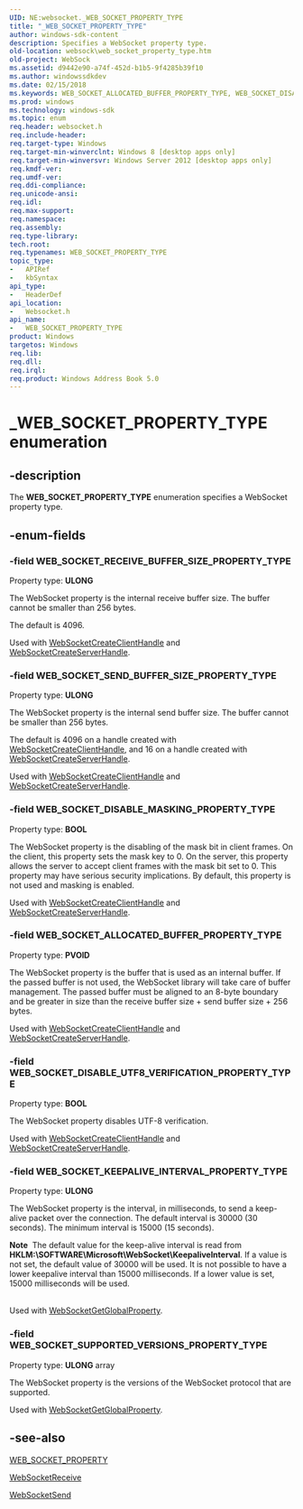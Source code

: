 ```yaml
---
UID: NE:websocket._WEB_SOCKET_PROPERTY_TYPE
title: "_WEB_SOCKET_PROPERTY_TYPE"
author: windows-sdk-content
description: Specifies a WebSocket property type.
old-location: websock\web_socket_property_type.htm
old-project: WebSock
ms.assetid: d9442e90-a74f-452d-b1b5-9f4285b39f10
ms.author: windowssdkdev
ms.date: 02/15/2018
ms.keywords: WEB_SOCKET_ALLOCATED_BUFFER_PROPERTY_TYPE, WEB_SOCKET_DISABLE_MASKING_PROPERTY_TYPE, WEB_SOCKET_DISABLE_UTF8_VERIFICATION_PROPERTY_TYPE, WEB_SOCKET_KEEPALIVE_INTERVAL_PROPERTY_TYPE, WEB_SOCKET_PROPERTY_TYPE, WEB_SOCKET_PROPERTY_TYPE enumeration [Websocket Protocol Component API], WEB_SOCKET_RECEIVE_BUFFER_SIZE_PROPERTY_TYPE, WEB_SOCKET_SEND_BUFFER_SIZE_PROPERTY_TYPE, WEB_SOCKET_SUPPORTED_VERSIONS_PROPERTY_TYPE, _WEB_SOCKET_PROPERTY_TYPE, websock.web_socket_property_type, websocket/WEB_SOCKET_ALLOCATED_BUFFER_PROPERTY_TYPE, websocket/WEB_SOCKET_DISABLE_MASKING_PROPERTY_TYPE, websocket/WEB_SOCKET_DISABLE_UTF8_VERIFICATION_PROPERTY_TYPE, websocket/WEB_SOCKET_KEEPALIVE_INTERVAL_PROPERTY_TYPE, websocket/WEB_SOCKET_PROPERTY_TYPE, websocket/WEB_SOCKET_RECEIVE_BUFFER_SIZE_PROPERTY_TYPE, websocket/WEB_SOCKET_SEND_BUFFER_SIZE_PROPERTY_TYPE, websocket/WEB_SOCKET_SUPPORTED_VERSIONS_PROPERTY_TYPE
ms.prod: windows
ms.technology: windows-sdk
ms.topic: enum
req.header: websocket.h
req.include-header: 
req.target-type: Windows
req.target-min-winverclnt: Windows 8 [desktop apps only]
req.target-min-winversvr: Windows Server 2012 [desktop apps only]
req.kmdf-ver: 
req.umdf-ver: 
req.ddi-compliance: 
req.unicode-ansi: 
req.idl: 
req.max-support: 
req.namespace: 
req.assembly: 
req.type-library: 
tech.root: 
req.typenames: WEB_SOCKET_PROPERTY_TYPE
topic_type:
-	APIRef
-	kbSyntax
api_type:
-	HeaderDef
api_location:
-	Websocket.h
api_name:
-	WEB_SOCKET_PROPERTY_TYPE
product: Windows
targetos: Windows
req.lib: 
req.dll: 
req.irql: 
req.product: Windows Address Book 5.0
---
```


# _WEB_SOCKET_PROPERTY_TYPE enumeration


## -description


The <b>WEB_SOCKET_PROPERTY_TYPE</b> enumeration specifies a WebSocket property type.


## -enum-fields




### -field WEB_SOCKET_RECEIVE_BUFFER_SIZE_PROPERTY_TYPE

Property type: <b>ULONG</b>

The WebSocket property is the internal receive buffer size. The buffer cannot be smaller than 256 bytes.

The default is 4096.

Used with <a href="https://msdn.microsoft.com/c61992cc-7715-4fad-a66a-916402088ad0">WebSocketCreateClientHandle</a> and <a href="https://msdn.microsoft.com/f8c44a86-c586-48e3-b948-ed119bebf951">WebSocketCreateServerHandle</a>. 


### -field WEB_SOCKET_SEND_BUFFER_SIZE_PROPERTY_TYPE

Property type: <b>ULONG</b>

The WebSocket property is the internal send buffer size. The buffer cannot be smaller than 256 bytes.

The default is 4096 on a handle created with <a href="https://msdn.microsoft.com/c61992cc-7715-4fad-a66a-916402088ad0">WebSocketCreateClientHandle</a>, and 16 on a handle created with <a href="https://msdn.microsoft.com/f8c44a86-c586-48e3-b948-ed119bebf951">WebSocketCreateServerHandle</a>.

Used with <a href="https://msdn.microsoft.com/c61992cc-7715-4fad-a66a-916402088ad0">WebSocketCreateClientHandle</a> and <a href="https://msdn.microsoft.com/f8c44a86-c586-48e3-b948-ed119bebf951">WebSocketCreateServerHandle</a>. 


### -field WEB_SOCKET_DISABLE_MASKING_PROPERTY_TYPE

Property type:  <b>BOOL</b>

The WebSocket property is the disabling of the mask bit in client frames. On the client, this property sets the mask key to 0. On the server, this property  allows the server to accept client frames with the mask bit set to 0. This property may have serious security implications.
By default, this property is not used and masking is enabled.

Used with <a href="https://msdn.microsoft.com/c61992cc-7715-4fad-a66a-916402088ad0">WebSocketCreateClientHandle</a> and <a href="https://msdn.microsoft.com/f8c44a86-c586-48e3-b948-ed119bebf951">WebSocketCreateServerHandle</a>. 


### -field WEB_SOCKET_ALLOCATED_BUFFER_PROPERTY_TYPE

Property type: <b>PVOID</b>

The WebSocket property is the buffer that is used as an internal buffer. If the passed buffer is not used, the WebSocket library will take care of buffer management.
The passed buffer must be aligned to an 8-byte boundary and be greater in size than the  receive buffer size + send buffer size + 256 bytes.

Used with <a href="https://msdn.microsoft.com/c61992cc-7715-4fad-a66a-916402088ad0">WebSocketCreateClientHandle</a> and <a href="https://msdn.microsoft.com/f8c44a86-c586-48e3-b948-ed119bebf951">WebSocketCreateServerHandle</a>. 


### -field WEB_SOCKET_DISABLE_UTF8_VERIFICATION_PROPERTY_TYPE

Property type: <b>BOOL</b>

The WebSocket property disables UTF-8 verification.

Used with <a href="https://msdn.microsoft.com/c61992cc-7715-4fad-a66a-916402088ad0">WebSocketCreateClientHandle</a> and <a href="https://msdn.microsoft.com/f8c44a86-c586-48e3-b948-ed119bebf951">WebSocketCreateServerHandle</a>. 


### -field WEB_SOCKET_KEEPALIVE_INTERVAL_PROPERTY_TYPE

Property type: <b>ULONG</b>

The WebSocket property is the interval, in milliseconds, to send a keep-alive packet over the connection. The default interval is 30000 (30 seconds). The minimum interval is 15000 (15 seconds).
 <div class="alert"><b>Note</b>  The default value for the keep-alive interval is read from <b>HKLM:\SOFTWARE\Microsoft\WebSocket\KeepaliveInterval</b>. If a value is not set, the default value of 30000 will be used. It is not possible to have a lower keepalive interval than 15000 milliseconds. If a lower value is set, 15000 milliseconds will be used.</div>
<div> </div>


Used with <a href="https://msdn.microsoft.com/ca4b76e9-6545-447b-93b2-e9e4054a54ec">WebSocketGetGlobalProperty</a>. 


### -field WEB_SOCKET_SUPPORTED_VERSIONS_PROPERTY_TYPE

Property type: <b>ULONG</b> array

The WebSocket property is the versions of the WebSocket protocol that are supported.
 

Used with <a href="https://msdn.microsoft.com/ca4b76e9-6545-447b-93b2-e9e4054a54ec">WebSocketGetGlobalProperty</a>. 


## -see-also




<a href="https://msdn.microsoft.com/c8b35288-4cc1-4839-a5be-4fd13b162c20">WEB_SOCKET_PROPERTY</a>



<a href="https://msdn.microsoft.com/6285c6fc-1f7a-45f3-ba28-94992e73693e">WebSocketReceive</a>



<a href="https://msdn.microsoft.com/289f3880-22ed-44f8-8a69-1c983153ea72">WebSocketSend</a>
 

 

